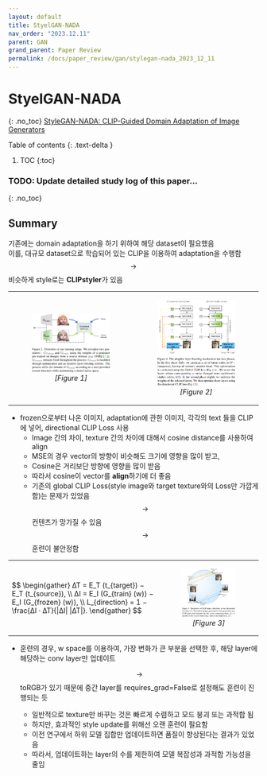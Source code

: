 ```yaml
---
layout: default
title: StyelGAN-NADA
nav_order: "2023.12.11"
parent: GAN
grand_parent: Paper Review
permalink: /docs/paper_review/gan/stylegan-nada_2023_12_11
---
```


# **StyelGAN-NADA**
{: .no_toc}
[StyleGAN-NADA: CLIP-Guided Domain Adaptation of Image Generators](https://stylegan-nada.github.io/)

Table of contents
{: .text-delta }
1. TOC
{:toc}

### **TODO**: Update detailed study log of this paper...
{: .no_toc}

## **Summary**
기존에는 domain adaptation을 하기 위하여 해당 dataset이 필요했음 <br>
이를, 대규모 dataset으로 학습되어 있는 CLIP을 이용하여 adaptation을 수행함 <br>
$$\rightarrow$$ 비슷하게 style로는 **CLIPstyler**가 있음
<table>
<tr>
<td style="width:50%">
<figure>
  <center><img src="/assets/images/papers/gan/stylegan-nada_fig1.jpg" width="100%" alt="Figure 1"></center>
	<center><figcaption><em>[Figure 1]</em></figcaption></center>
</figure>
</td>
<td>
<figure>
  <center><img src="/assets/images/papers/gan/stylegan-nada_fig2.jpg" width="100%" alt="Figure 2"></center>
	<center><figcaption><em>[Figure 2]</em></figcaption></center>
</figure>
</td>
</tr>
</table>

- frozen으로부터 나온 이미지, adaptation에 관한 이미지, 각각의 text 들을 CLIP에 넣어, directional CLIP Loss 사용
  - Image 간의 차이, texture 간의 차이에 대해서 cosine distance를 사용하여 align
  - MSE의 경우 vector의 방향이 비슷해도 크기에 영향을 많이 받고,
  - Cosine은 거리보단 방향에 영향을 많이 받음
  - 따라서 cosine이 vector를 **align**하기에 더 좋음
  - 기존의 global CLIP Loss(style image와 target texture와의 Loss만 가깝게 함)는 문제가 있었음
    $$\rightarrow$$ 컨텐츠가 망가질 수 있음 <br>
    $$\rightarrow$$ 훈련이 불안정함

<table>
<tr>
<td style="width:60%">
$$
\begin{gather}
∆T = E_T (t_{target}) − E_T (t_{source}),  \\
∆I = E_I (G_{train} (w)) − E_I (G_{frozen} (w)), \\
L_{direction} = 1 − \frac{∆I · ∆T}{|∆I| |∆T|}.
\end{gather}
$$
</td><td>
<figure>
  <center><img src="/assets/images/papers/gan/stylegan-nada_fig3.jpg" width="100%" alt="Figure 3"></center>
	<center><figcaption><em>[Figure 3]</em></figcaption></center>
</figure>
</td></tr>
</table>

- 훈련의 경우, w space를 이용하여, 가장 변화가 큰 부분을 선택한 후, 해당 layer에 해당하는 conv layer만 업데이트
    
    $$\rightarrow$$ toRGB가 있기 때문에 중간 layer를 requires_grad=False로 설정해도 훈련이 진행되는 듯
    
    - 일반적으로 texture만 바꾸는 것은 빠르게 수렴하고 모드 붕괴 또는 과적합 됨
    - 하지만, 효과적인 style update를 위해선 오랜 훈련이 필요함
    - 이전 연구에서 하위 모델 집합만 업데이트하면 품질이 향상된다는 결과가 있었음
    - 따라서, 업데이트하는 layer의 수를 제한하여 모델 복잡성과 과적합 가능성을 줄임